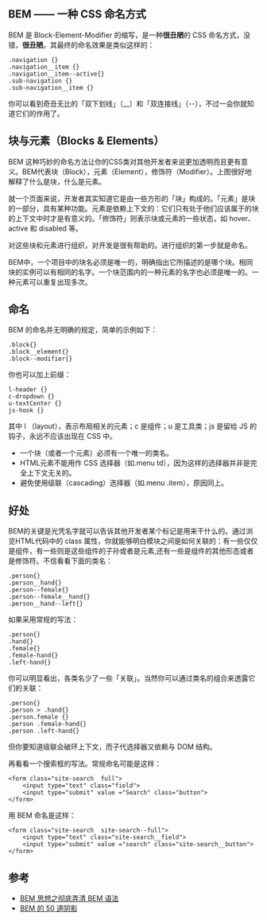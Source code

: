 ## BEM —— 一种 CSS 命名方式

BEM 是 Block-Element-Modifier 的缩写，是一种**很丑陋**的 CSS 命名方式，没错，**很丑陋**。其最终的命名效果是类似这样的：

	.navigation {}
	.navigation__item {}
	.navigation__item--active{}
	.sub-navigation {}
	.sub-navigation__item {}
 
你可以看到奇丑无比的「双下划线」（__）和「双连接线」（--），不过一会你就知道它们的作用了。

## 块与元素（Blocks & Elements）


BEM 这种巧妙的命名方法让你的CSS类对其他开发者来说更加透明而且更有意义。BEM代表块（Block），元素（Element），修饰符（Modifier）。上图很好地解释了什么是块，什么是元素。


就一个页面来说，开发者其实知道它是由一些方形的「块」构成的。「元素」是块的一部分，具有某种功能。元素是依赖上下文的：它们只有处于他们应该属于的块的上下文中时才是有意义的。「修饰符」则表示块或元素的一些状态，如 hover、active 和 disabled 等。

对这些块和元素进行组织，对开发是很有帮助的。进行组织的第一步就是命名。

BEM中，一个项目中的块名必须是唯一的，明确指出它所描述的是哪个块。相同块的实例可以有相同的名字。一个块范围内的一种元素的名字也必须是唯一的。一种元素可以重复出现多次。

## 命名

BEM 的命名并无明确的规定，简单的示例如下：

	.block{}
	.block__element{}
	.block--modifier{}

你也可以加上前缀：

	l-header {}
	c-dropdown {}
	u-textCenter {}
	js-hook {}

其中 l （layout），表示布局相关的元素；c 是组件；u 是工具类；js 是留给 JS 的钩子，永远不应该出现在 CSS 中。

* 一个块（或者一个元素）必须有一个唯一的类名。
* HTML元素不能用作 CSS 选择器（如.menu td），因为这样的选择器并非是完全上下文无关的。
* 避免使用级联（cascading）选择器（如.menu .item），原因同上。

## 好处

BEM的关键是光凭名字就可以告诉其他开发者某个标记是用来干什么的。通过浏览HTML代码中的 class 属性，你就能够明白模块之间是如何关联的：有一些仅仅是组件，有一些则是这些组件的子孙或者是元素,还有一些是组件的其他形态或者是修饰符。不信看看下面的类名：

	.person{}
	.person__hand{}
	.person--female{}
	.person--female__hand{}
	.person__hand--left{}	

如果采用常规的写法：

	.person{}
	.hand{}
	.female{}
	.female-hand{}
	.left-hand{}

你可以明显看出，各类名少了一些「关联」。当然你可以通过类名的组合来透露它们的关联：

	.person{}
	.person > .hand{}
	.person.female {}
	.person .female-hand{}
	.person .left-hand{}

但你要知道级联会破环上下文，而子代选择器又依赖与 DOM 结构。

再看看一个搜索框的写法。常规命名可能是这样：

	<form class="site-search  full">
		<input type="text" class="field">
		<input type="submit" value ="Search" class="button">
	</form>	

用 BEM 命名是这样：

	<form class="site-search  site-search--full">
		<input type="text" class="site-search__field">
		<input type="submit" value ="search" class="site-search__button">
	</form>

## 参考

* [BEM 思想之彻底弄清 BEM 语法](http://www.w3cplus.com/css/mindbemding-getting-your-head-round-bem-syntax.html)
* [BEM 的 50 道阴影](http://www.w3cplus.com/css/fifty-shades-of-bem.html)